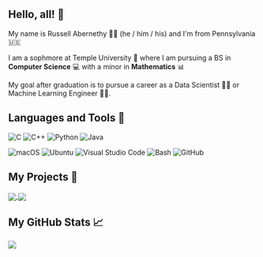 
## Hello, all! :wave:

 My name is Russell Abernethy :man_shrugging: (he / him / his) and I'm from Pennsylvania :us:
 
 I am a sophmore at Temple University :owl: where I am pursuing a BS in **Computer Science**  :computer:  with a minor in **Mathematics** :bar_chart:
 
 My goal after graduation is to pursue a career as a Data Scientist :man_scientist: or Machine Learning Engineer :man_technologist:.
 
## Languages and Tools :floppy_disk:
<!-- languages: -->
![C](https://img.shields.io/badge/Language-C-informational?style=flat&logo=c&logoColor=white&color=2bbc8a)
![C++](https://img.shields.io/badge/Language-C++-informational?style=flat&logo=c&logoColor=white&color=2bbc8a)
![Python](https://img.shields.io/badge/Language-Python-informational?style=flat&logo=python&logoColor=white&color=2bbc8a)
![Java](https://img.shields.io/badge/Language-Java-informational?style=flat&logo=java&logoColor=white&color=2bbc8a)

<!-- tools -->
![macOS](https://img.shields.io/badge/OS-macOS-informational?style=flat&logo=apple&logoColor=white&color=2bbc8a)
![Ubuntu](https://img.shields.io/badge/OS-Ubuntu-informational?style=flat&logo=ubuntu&logoColor=white&color=2bbc8a)
![Visual Studio Code](https://img.shields.io/badge/Editor-Visual_Studio_Code-informational?style=flat&logo=visual-studio-code&logoColor=white&color=2bbc8a)
![Bash](https://img.shields.io/badge/Shell-Bash-informational?style=flat&logo=gnu-bash&logoColor=white&color=2bbc8a)
![GitHub](https://img.shields.io/badge/Repository-GitHub-informational?style=flat&logo=github&logoColor=white&color=2bbc8a)


## My Projects :open_file_folder:

<a href="https://github.com/anuraghazra/github-readme-stats">
  <img align="center" src="https://github-readme-stats.vercel.app/api/pin/?username=rabernethy&repo=2048-Game&theme=vue-dark" />
</a>
<a href="https://github.com/anuraghazra/convoychat">
  <img align="center" src="https://github-readme-stats.vercel.app/api/pin/?username=rabernethy&repo=SalesmanGame&theme=vue-dark" />
</a>

## My GitHub Stats :chart_with_upwards_trend:
<img align="center" src="https://github-readme-stats.vercel.app/api/?username=rabernethy&theme=vue-dark&hide=contribs" /> 

